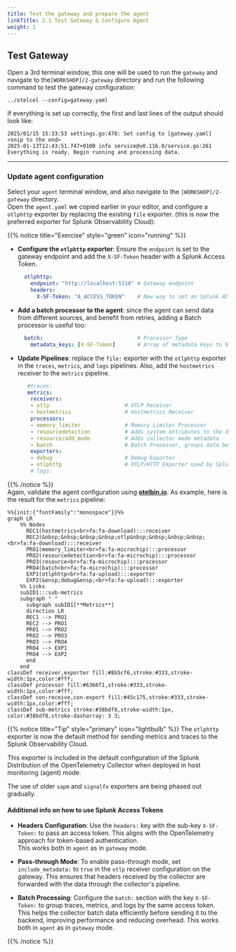 ```yaml
---
title: Test the gateway and prepare the agent
linkTitle: 2.1 Test Gateway & Configure Agent
weight: 1
---
```


## Test Gateway

Open a 3rd terminal window, this one will be used to run the `gateway` and navigate to the`[WORKSHOP]/2-gateway` directory and run the following command to test the gateway configuration:

```text
../otelcol --config=gateway.yaml
```

If everything is set up correctly, the first and last lines of the output should look like:

```text
2025/01/15 15:33:53 settings.go:478: Set config to [gateway.yaml]
<snip to the end>
2025-01-13T12:43:51.747+0100 info service@v0.116.0/service.go:261 Everything is ready. Begin running and processing data.
```

---

### Update agent configuration

Select your `agent` terminal window, and also navigate to the `[WORKSHOP]/2-gateway` directory.  
Open the `agent.yaml` we copied earlier in your editor, and configure a `otlphttp` exporter by replacing the existing `file` exporter. (this is now the preferred exporter for Splunk Observability Cloud):

{{% notice title="Exercise" style="green" icon="running" %}}

- **Configure the `otlphttp` exporter**: Ensure the `endpoint` is set to the gateway endpoint and add the `X-SF-Token` header with a Splunk Access Token.

  ```yaml
    otlphttp:
      endpoint: "http://localhost:5318" # Gateway endpoint
      headers:
        X-SF-Token: "A_ACCESS_TOKEN"    # New way to set an Splunk ACCESS_TOKEN
  ```

- **Add a batch processor to the agent**: since the agent can send data from different sources, and benefit from retries, adding a Batch processor is useful too:

  ```yaml
    batch:                              # Processor Type
      metadata_keys: [X-SF-Token]       # Array of metadata keys to batch 
  ```

- **Update Pipelines**: replace the `file:` exporter with the `otlphttp` exporter in the `traces`, `metrics`, and `logs` pipelines. Also, add the `hostmetrics` receiver to the `metrics` pipeline.

  ```yaml
     #traces:
     metrics:
      receivers: 
      - otlp                        # OTLP Receiver
      - hostmetrics                 # Hostmetrics Receiver
      processors:
      - memory_limiter              # Memory Limiter Processor
      - resourcedetection           # Adds system attributes to the data
      - resource/add_mode           # Adds collector mode metadata
      - batch                       # Batch Processor, groups data before send
      exporters:
      - debug                       # Debug Exporter 
      - otlphttp                    # OTLP/HTTP EXporter used by Splunk O11Y
      # logs:
  ```

{{% /notice %}}  
Again, validate the agent configuration using **[otelbin.io](https://www.otelbin.io/)**. As example, here is the result for the `metrics` pipeline:

```mermaid
%%{init:{"fontFamily":"monospace"}}%%
graph LR
    %% Nodes
      REC1(hostmetrics<br>fa:fa-download):::receiver
      REC2(&nbsp;&nbsp;&nbsp;&nbsp;otlp&nbsp;&nbsp;&nbsp;&nbsp;<br>fa:fa-download):::receiver
      PRO1(memory_limiter<br>fa:fa-microchip):::processor
      PRO2(resourcedetection<br>fa:fa-microchip):::processor
      PRO3(resource<br>fa:fa-microchip):::processor
      PRO4(batch<br>fa:fa-microchip):::processor
      EXP1(otlphttp<br>fa:fa-upload):::exporter
      EXP2(&ensp;debug&ensp;<br>fa:fa-upload):::exporter
    %% Links
    subID1:::sub-metrics
    subgraph " "
      subgraph subID1[**Metrics**]
      direction LR
      REC1 --> PRO1
      REC2 --> PRO1
      PRO1 --> PRO2
      PRO2 --> PRO3
      PRO3 --> PRO4
      PRO4 --> EXP1
      PRO4 --> EXP2
      end
    end
classDef receiver,exporter fill:#8b5cf6,stroke:#333,stroke-width:1px,color:#fff;
classDef processor fill:#6366f1,stroke:#333,stroke-width:1px,color:#fff;
classDef con-receive,con-export fill:#45c175,stroke:#333,stroke-width:1px,color:#fff;
classDef sub-metrics stroke:#38bdf8,stroke-width:1px, color:#38bdf8,stroke-dasharray: 3 3;
```

<!--![otelbin-g-2-2-metrics](../../images/gateway-2-2-metrics.png)-->

{{% notice title="Tip" style="primary" icon="lightbulb" %}}
The `otlphttp` exporter is now the default method for sending metrics and traces to the Splunk Observability Cloud.  

This exporter is included in the default configuration of the Splunk Distribution of the OpenTelemetry Collector when deployed in host monitoring (agent) mode.  

The use of older `sapm` and `signalfx` exporters are being phased out gradually.  

#### Additional info on how to use Splunk Access Tokens

- **Headers Configuration**:
  Use the `headers:` key with the sub-key `X-SF-Token:` to pass an access token. This aligns with the OpenTelemetry approach for token-based authentication.  
  This works both in `agent` as in `gateway` mode.

- **Pass-through Mode**:
  To enable pass-through mode, set `include_metadata:` to `true` in the `otlp` receiver configuration on the gateway. This ensures that headers received by the collector are forwarded with the data through the collector's pipeline.

- **Batch Processing**:
  Configure the `batch:` section with the key `X-SF-Token:` to group traces, metrics, and logs by the same access token. This helps the collector batch data efficiently before sending it to the backend, improving performance and reducing overhead. This works both in `agent` as in `gateway` mode.

{{% /notice %}}
